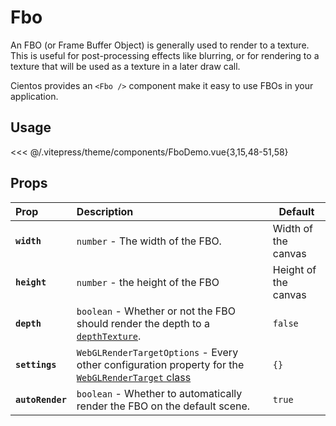 # Fbo <Badge type="warning" text="^3.5.0" />

An FBO (or Frame Buffer Object) is generally used to render to a texture. This is useful for post-processing effects like blurring, or for rendering to a texture that will be used as a texture in a later draw call.

Cientos provides an `<Fbo />` component make it easy to use FBOs in your application.

<DocsDemo>
  <FboDemo />
</DocsDemo>

## Usage

<<< @/.vitepress/theme/components/FboDemo.vue{3,15,48-51,58}

## Props

| Prop           | Description                                                                                                                                                            | Default              |
| :------------- | :--------------------------------------------------------------------------------------------------------------------------------------------------------------------- | -------------------- |
| **`width`**    | `number` - The width of the FBO.                                                                                                                                       | Width of the canvas  |
| **`height`**   | `number` - the height of the FBO                                                                                                                                       | Height of the canvas |
| **`depth`**    | `boolean` - Whether or not the FBO should render the depth to a [`depthTexture`](https://threejs.org/docs/?q=webglre#api/en/renderers/WebGLRenderTarget.depthTexture). | `false`              |
| **`settings`** | `WebGLRenderTargetOptions` - Every other configuration property for the [`WebGLRenderTarget` class](https://threejs.org/docs/#api/en/renderers/WebGLRenderTarget)      | `{}`                 |
| **`autoRender`** | `boolean` - Whether to automatically render the FBO on the default scene. | `true`               |
